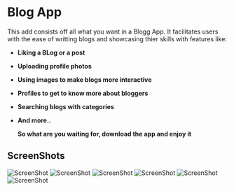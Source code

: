 # Blog App

This add consists off all what you want in a Blogg App. It facilitates users with the ease of writting blogs and showcasing thier skills with features like:

- **Liking a BLog or a post**
- **Uploading profile photos**
- **Using images to make blogs more interactive**
- **Profiles to get to know more about bloggers**
- **Searching blogs with categories**
- **And more..**
  
  **So what are you waiting for, download the app and enjoy it**

## ScreenShots


![ScreenShot](/readme_images/flutter_1.jpg)
![ScreenShot](/readme_images/flutter_2.png)
![ScreenShot](/readme_images/flutter_3.jpg)
![ScreenShot](/readme_images/flutter_4.jpg)
![ScreenShot](/readme_images/flutter_5.jpg)
![ScreenShot](/readme_images/flutter_6.png)

